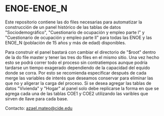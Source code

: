 # ENOE-ENOE_N
Este repositorio contiene las do files necesarias para automatizar la construcción de un panel histórico de las tablas de datos "Sociodemográfico", "Cuestionario de ocupación y empleo parte l" y "Cuestionario  de ocupación y empleo parte ll" para todas las ENOE y las ENOE_N (población de 15 años y más de edad) disponibles.

Para construir el panel bastará con cambiar el directorio de "$root" dentro de la do file master y tener las tres do files en el mismo sitio. Una vez hecho esto se podrá correr todo el proceso sin contratiempos aunque podría tardarse un tiempo exagerado dependiendo de la capacidad del equido donde se corra. Por esto se recomienda especificar después de cada merge las variables de interés que deseamos conservar para eliminar las que no y aligerar la carga del proceso. Si se desea agregar las tablas de datos "Vivienda" y "Hogar" al panel solo debe replicarse la forma en que se agrega cada una de las tablas COE1 y COE2 utilizando las varibles que sirven de llave para cada base.

Contacto: azael.mateo@cide.edu
